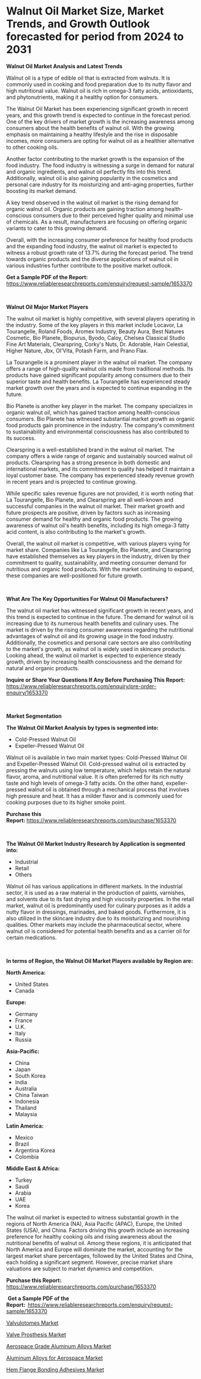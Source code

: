 <p><h1>Walnut Oil Market Size, Market Trends, and Growth Outlook forecasted for period from 2024 to 2031</h1></p><p><strong>Walnut Oil Market Analysis and Latest Trends</strong></p>
<p><p>Walnut oil is a type of edible oil that is extracted from walnuts. It is commonly used in cooking and food preparation due to its nutty flavor and high nutritional value. Walnut oil is rich in omega-3 fatty acids, antioxidants, and phytonutrients, making it a healthy option for consumers.</p><p>The Walnut Oil Market has been experiencing significant growth in recent years, and this growth trend is expected to continue in the forecast period. One of the key drivers of market growth is the increasing awareness among consumers about the health benefits of walnut oil. With the growing emphasis on maintaining a healthy lifestyle and the rise in disposable incomes, more consumers are opting for walnut oil as a healthier alternative to other cooking oils.</p><p>Another factor contributing to the market growth is the expansion of the food industry. The food industry is witnessing a surge in demand for natural and organic ingredients, and walnut oil perfectly fits into this trend. Additionally, walnut oil is also gaining popularity in the cosmetics and personal care industry for its moisturizing and anti-aging properties, further boosting its market demand.</p><p>A key trend observed in the walnut oil market is the rising demand for organic walnut oil. Organic products are gaining traction among health-conscious consumers due to their perceived higher quality and minimal use of chemicals. As a result, manufacturers are focusing on offering organic variants to cater to this growing demand.</p><p>Overall, with the increasing consumer preference for healthy food products and the expanding food industry, the walnut oil market is expected to witness a robust growth rate of 13.7% during the forecast period. The trend towards organic products and the diverse applications of walnut oil in various industries further contribute to the positive market outlook.</p></p>
<p><strong>Get a Sample PDF of the Report:&nbsp;</strong> <a href="https://www.reliableresearchreports.com/enquiry/request-sample/1653370">https://www.reliableresearchreports.com/enquiry/request-sample/1653370</a></p>
<p>&nbsp;</p>
<p><strong>Walnut Oil Major Market Players</strong></p>
<p><p>The walnut oil market is highly competitive, with several players operating in the industry. Some of the key players in this market include Locavor, La Tourangelle, Roland Foods, Aromex Industry, Beauty Aura, Best Natures Cosmetic, Bio Planete, Biopurus, Byodo, Caloy, Chelsea Classical Studio Fine Art Materials, Clearspring, Corky's Nuts, Dr. Adorable, Hain Celestial, Higher Nature, Jbx, Ol'Vita, Potash Farm, and Prano Flax.</p><p>La Tourangelle is a prominent player in the walnut oil market. The company offers a range of high-quality walnut oils made from traditional methods. Its products have gained significant popularity among consumers due to their superior taste and health benefits. La Tourangelle has experienced steady market growth over the years and is expected to continue expanding in the future.</p><p>Bio Planete is another key player in the market. The company specializes in organic walnut oil, which has gained traction among health-conscious consumers. Bio Planete has witnessed substantial market growth as organic food products gain prominence in the industry. The company's commitment to sustainability and environmental consciousness has also contributed to its success.</p><p>Clearspring is a well-established brand in the walnut oil market. The company offers a wide range of organic and sustainably sourced walnut oil products. Clearspring has a strong presence in both domestic and international markets, and its commitment to quality has helped it maintain a loyal customer base. The company has experienced steady revenue growth in recent years and is projected to continue growing.</p><p>While specific sales revenue figures are not provided, it is worth noting that La Tourangelle, Bio Planete, and Clearspring are all well-known and successful companies in the walnut oil market. Their market growth and future prospects are positive, driven by factors such as increasing consumer demand for healthy and organic food products. The growing awareness of walnut oil's health benefits, including its high omega-3 fatty acid content, is also contributing to the market's growth.</p><p>Overall, the walnut oil market is competitive, with various players vying for market share. Companies like La Tourangelle, Bio Planete, and Clearspring have established themselves as key players in the industry, driven by their commitment to quality, sustainability, and meeting consumer demand for nutritious and organic food products. With the market continuing to expand, these companies are well-positioned for future growth.</p></p>
<p>&nbsp;</p>
<p><strong>What Are The Key Opportunities For Walnut Oil Manufacturers?</strong></p>
<p><p>The walnut oil market has witnessed significant growth in recent years, and this trend is expected to continue in the future. The demand for walnut oil is increasing due to its numerous health benefits and culinary uses. The market is driven by the rising consumer awareness regarding the nutritional advantages of walnut oil and its growing usage in the food industry. Additionally, the cosmetics and personal care sectors are also contributing to the market's growth, as walnut oil is widely used in skincare products. Looking ahead, the walnut oil market is expected to experience steady growth, driven by increasing health consciousness and the demand for natural and organic products.</p></p>
<p><strong>Inquire or Share Your Questions If Any Before Purchasing This Report:</strong> <a href="https://www.reliableresearchreports.com/enquiry/pre-order-enquiry/1653370">https://www.reliableresearchreports.com/enquiry/pre-order-enquiry/1653370</a></p>
<p>&nbsp;</p>
<p><strong>Market Segmentation</strong></p>
<p><strong>The Walnut Oil Market Analysis by types is segmented into:</strong></p>
<p><ul><li>Cold-Pressed Walnut Oil</li><li>Expeller-Pressed Walnut Oil</li></ul></p>
<p><p>Walnut oil is available in two main market types: Cold-Pressed Walnut Oil and Expeller-Pressed Walnut Oil. Cold-pressed walnut oil is extracted by pressing the walnuts using low temperature, which helps retain the natural flavor, aroma, and nutritional value. It is often preferred for its rich nutty taste and high levels of omega-3 fatty acids. On the other hand, expeller-pressed walnut oil is obtained through a mechanical process that involves high pressure and heat. It has a milder flavor and is commonly used for cooking purposes due to its higher smoke point.</p></p>
<p><strong>Purchase this Report:&nbsp;</strong><a href="https://www.reliableresearchreports.com/purchase/1653370">https://www.reliableresearchreports.com/purchase/1653370</a></p>
<p>&nbsp;</p>
<p><strong>The Walnut Oil Market Industry Research by Application is segmented into:</strong></p>
<p><ul><li>Industrial</li><li>Retail</li><li>Others</li></ul></p>
<p><p>Walnut oil has various applications in different markets. In the industrial sector, it is used as a raw material in the production of paints, varnishes, and solvents due to its fast drying and high viscosity properties. In the retail market, walnut oil is predominantly used for culinary purposes as it adds a nutty flavor in dressings, marinades, and baked goods. Furthermore, it is also utilized in the skincare industry due to its moisturizing and nourishing qualities. Other markets may include the pharmaceutical sector, where walnut oil is considered for potential health benefits and as a carrier oil for certain medications.</p></p>
<p>&nbsp;</p>
<p><strong>In terms of Region, the Walnut Oil Market Players available by Region are:</strong></p>
<p>
    <p> <strong> North America: </strong>
        <ul>
            <li>United States</li>
            <li>Canada</li>
        </ul>
        </p> 
    <p> <strong> Europe: </strong>
        <ul>
            <li>Germany</li>
            <li>France</li>
            <li>U.K.</li>
            <li>Italy</li>
            <li>Russia</li>
        </ul>
        </p> 
    <p> <strong> Asia-Pacific: </strong>
        <ul>
            <li>China</li>
            <li>Japan</li>
            <li>South Korea</li>
            <li>India</li>
            <li>Australia</li>
            <li>China Taiwan</li>
            <li>Indonesia</li>
            <li>Thailand</li>
            <li>Malaysia</li>
        </ul>
        </p> 
    <p> <strong> Latin America: </strong>
        <ul>
            <li>Mexico</li>
            <li>Brazil</li>
            <li>Argentina Korea</li>
            <li>Colombia</li>
        </ul>
        </p> 
    <p> <strong> Middle East & Africa: </strong>
        <ul>
            <li>Turkey</li>
            <li>Saudi</li>
            <li>Arabia</li>
            <li>UAE</li>
            <li>Korea</li>
        </ul>
    </p>
    </p>
<p><p>The walnut oil market is expected to witness substantial growth in the regions of North America (NA), Asia Pacific (APAC), Europe, the United States (USA), and China. Factors driving this growth include an increasing preference for healthy cooking oils and rising awareness about the nutritional benefits of walnut oil. Among these regions, it is anticipated that North America and Europe will dominate the market, accounting for the largest market share percentages, followed by the United States and China, each holding a significant segment. However, precise market share valuations are subject to market dynamics and competition.</p></p>
<p><strong>Purchase this Report: </strong><a href="https://www.reliableresearchreports.com/purchase/1653370">https://www.reliableresearchreports.com/purchase/1653370</a></p>
<p>&nbsp;<strong>Get a Sample PDF of the Report:&nbsp;&nbsp;</strong><a href="https://www.reliableresearchreports.com/enquiry/request-sample/1653370">https://www.reliableresearchreports.com/enquiry/request-sample/1653370</a></p>
<p><strong></strong></p>
<p><p><a href="https://medium.com/@juliemoreno2007/valvulotomes-market-share-evolution-and-market-growth-trends-2023-2030-f91e2044c939">Valvulotomes Market</a></p><p><a href="https://medium.com/@juliemoreno2007/valve-prosthesis-market-trends-and-market-analysis-forecasted-for-period-2023-2030-c4073c96fd7b">Valve Prosthesis Market</a></p><p><a href="https://www.linkedin.com/pulse/aerospace-grade-aluminum-alloys-market-size-examines-its-xkz4e?trackingId=42uPjWDdSNKOrH%2FFjOaW9g%3D%3D">Aerospace Grade Aluminum Alloys Market</a></p><p><a href="https://www.linkedin.com/pulse/aluminum-alloys-aerospace-market-share-amp-new-trends-u19me?trackingId=rzlyNerbT%2BqHzGfs51jy3g%3D%3D">Aluminum Alloys for Aerospace Market</a></p><p><a href="https://www.linkedin.com/pulse/hem-flange-bonding-adhesives-market-research-report-ar5te?trackingId=ZtN6CUleR7uEjGlFbo8p8w%3D%3D">Hem Flange Bonding Adhesives Market</a></p></p>